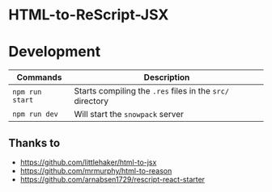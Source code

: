 # HTML-to-ReScript-JSX

# Development

| Commands        | Description                                               |
| --------------- | --------------------------------------------------------- |
| `npm run start` | Starts compiling the `.res` files in the `src/` directory |
| `npm run dev`   | Will start the `snowpack` server                          |

## Thanks to

- https://github.com/littlehaker/html-to-jsx
- https://github.com/mrmurphy/html-to-reason
- https://github.com/arnabsen1729/rescript-react-starter
